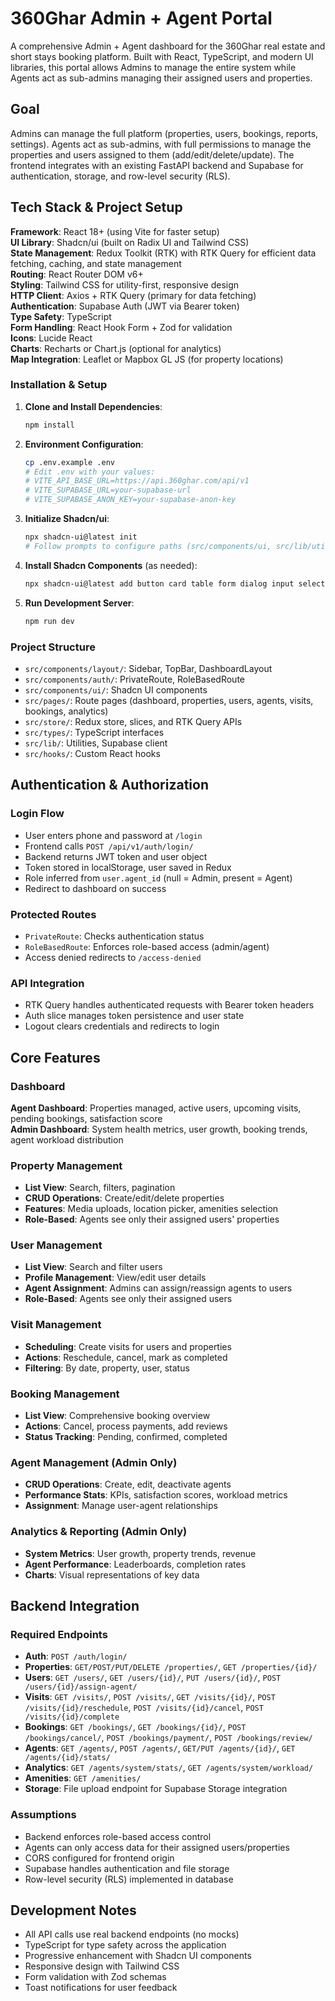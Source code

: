 # 360Ghar Admin + Agent Portal

A comprehensive Admin + Agent dashboard for the 360Ghar real estate and short stays booking platform. Built with React, TypeScript, and modern UI libraries, this portal allows Admins to manage the entire system while Agents act as sub-admins managing their assigned users and properties.

## Goal
Admins can manage the full platform (properties, users, bookings, reports, settings). Agents act as sub-admins, with full permissions to manage the properties and users assigned to them (add/edit/delete/update). The frontend integrates with an existing FastAPI backend and Supabase for authentication, storage, and row-level security (RLS).

## Tech Stack & Project Setup

**Framework**: React 18+ (using Vite for faster setup)  
**UI Library**: Shadcn/ui (built on Radix UI and Tailwind CSS)  
**State Management**: Redux Toolkit (RTK) with RTK Query for efficient data fetching, caching, and state management  
**Routing**: React Router DOM v6+  
**Styling**: Tailwind CSS for utility-first, responsive design  
**HTTP Client**: Axios + RTK Query (primary for data fetching)  
**Authentication**: Supabase Auth (JWT via Bearer token)  
**Type Safety**: TypeScript  
**Form Handling**: React Hook Form + Zod for validation  
**Icons**: Lucide React  
**Charts**: Recharts or Chart.js (optional for analytics)  
**Map Integration**: Leaflet or Mapbox GL JS (for property locations)

### Installation & Setup

1. **Clone and Install Dependencies**:
   ```bash
   npm install
   ```

2. **Environment Configuration**:
   ```bash
   cp .env.example .env
   # Edit .env with your values:
   # VITE_API_BASE_URL=https://api.360ghar.com/api/v1
   # VITE_SUPABASE_URL=your-supabase-url
   # VITE_SUPABASE_ANON_KEY=your-supabase-anon-key
   ```

3. **Initialize Shadcn/ui**:
   ```bash
   npx shadcn-ui@latest init
   # Follow prompts to configure paths (src/components/ui, src/lib/utils, etc.)
   ```

4. **Install Shadcn Components** (as needed):
   ```bash
   npx shadcn-ui@latest add button card table form dialog input select label checkbox avatar dropdown-menu navigation-menu toast alert skeleton pagination combobox command popover sheet badge alert-dialog
   ```

5. **Run Development Server**:
   ```bash
   npm run dev
   ```

### Project Structure
- `src/components/layout/`: Sidebar, TopBar, DashboardLayout
- `src/components/auth/`: PrivateRoute, RoleBasedRoute
- `src/components/ui/`: Shadcn UI components
- `src/pages/`: Route pages (dashboard, properties, users, agents, visits, bookings, analytics)
- `src/store/`: Redux store, slices, and RTK Query APIs
- `src/types/`: TypeScript interfaces
- `src/lib/`: Utilities, Supabase client
- `src/hooks/`: Custom React hooks

## Authentication & Authorization

### Login Flow
- User enters phone and password at `/login`
- Frontend calls `POST /api/v1/auth/login/`
- Backend returns JWT token and user object
- Token stored in localStorage, user saved in Redux
- Role inferred from `user.agent_id` (null = Admin, present = Agent)
- Redirect to dashboard on success

### Protected Routes
- `PrivateRoute`: Checks authentication status
- `RoleBasedRoute`: Enforces role-based access (admin/agent)
- Access denied redirects to `/access-denied`

### API Integration
- RTK Query handles authenticated requests with Bearer token headers
- Auth slice manages token persistence and user state
- Logout clears credentials and redirects to login

## Core Features

### Dashboard
**Agent Dashboard**: Properties managed, active users, upcoming visits, pending bookings, satisfaction score  
**Admin Dashboard**: System health metrics, user growth, booking trends, agent workload distribution

### Property Management
- **List View**: Search, filters, pagination
- **CRUD Operations**: Create/edit/delete properties
- **Features**: Media uploads, location picker, amenities selection
- **Role-Based**: Agents see only their assigned users' properties

### User Management
- **List View**: Search and filter users
- **Profile Management**: View/edit user details
- **Agent Assignment**: Admins can assign/reassign agents to users
- **Role-Based**: Agents see only their assigned users

### Visit Management
- **Scheduling**: Create visits for users and properties
- **Actions**: Reschedule, cancel, mark as completed
- **Filtering**: By date, property, user, status

### Booking Management
- **List View**: Comprehensive booking overview
- **Actions**: Cancel, process payments, add reviews
- **Status Tracking**: Pending, confirmed, completed

### Agent Management (Admin Only)
- **CRUD Operations**: Create, edit, deactivate agents
- **Performance Stats**: KPIs, satisfaction scores, workload metrics
- **Assignment**: Manage user-agent relationships

### Analytics & Reporting (Admin Only)
- **System Metrics**: User growth, property trends, revenue
- **Agent Performance**: Leaderboards, completion rates
- **Charts**: Visual representations of key data

## Backend Integration

### Required Endpoints
- **Auth**: `POST /auth/login/`
- **Properties**: `GET/POST/PUT/DELETE /properties/`, `GET /properties/{id}/`
- **Users**: `GET /users/`, `GET /users/{id}/`, `PUT /users/{id}/`, `POST /users/{id}/assign-agent/`
- **Visits**: `GET /visits/`, `POST /visits/`, `GET /visits/{id}/`, `POST /visits/{id}/reschedule`, `POST /visits/{id}/cancel`, `POST /visits/{id}/complete`
- **Bookings**: `GET /bookings/`, `GET /bookings/{id}/`, `POST /bookings/cancel/`, `POST /bookings/payment/`, `POST /bookings/review/`
- **Agents**: `GET /agents/`, `POST /agents/`, `GET/PUT /agents/{id}/`, `GET /agents/{id}/stats/`
- **Analytics**: `GET /agents/system/stats/`, `GET /agents/system/workload/`
- **Amenities**: `GET /amenities/`
- **Storage**: File upload endpoint for Supabase Storage integration

### Assumptions
- Backend enforces role-based access control
- Agents can only access data for their assigned users/properties
- CORS configured for frontend origin
- Supabase handles authentication and file storage
- Row-level security (RLS) implemented in database

## Development Notes
- All API calls use real backend endpoints (no mocks)
- TypeScript for type safety across the application
- Progressive enhancement with Shadcn UI components
- Responsive design with Tailwind CSS
- Form validation with Zod schemas
- Toast notifications for user feedback

